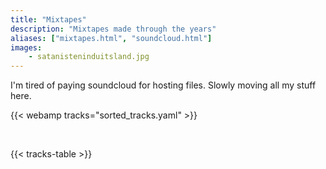 ```yaml
---
title: "Mixtapes"
description: "Mixtapes made through the years"
aliases: ["mixtapes.html", "soundcloud.html"]
images: 
    - satanisteninduitsland.jpg
---
```


I'm tired of paying soundcloud for hosting files. Slowly moving all my stuff here.

{{< webamp tracks="sorted_tracks.yaml" >}}

<br>

{{< tracks-table >}}
